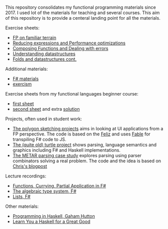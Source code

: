 This repository consolidates my functional programming materials since 2017. I used lot of the materials for teaching and several courses. This aim of this repository is to provide a centeral landing point for all the materials.

Exercise sheets:
- [FP on familiar terrain](./exercise-sheets/1/exercise.pdf)
- [Reducing expressions and Performance optimizations](./exercise-sheets/2/exercise.pdf)
- [Composing Functions and Dealing with errors](./exercise-sheets/3/exercise.pdf)
- [Understanding datastructures](./exercise-sheets/4/exercise.pdf)
- [Folds and datastructures cont.](./exercise-sheets/5/exercise.pdf)

Additional materials:
- [F# materials](https://fsharp.org/learn/)
- [exercism](https://exercism.org/tracks/fsharp)

Exercise sheets from my functional languages beginner course:
- [first sheet](./beginners-course/1.pdf)
- [second sheet](./beginners-course/2.pdf) and extra [solution](beginners-course/lists-solutions.fsx)

Projects, often used in student work:
- [The polygon sketching projects](https://github.com/haraldsteinlechner/polygon-sketching-project) aims in looking at UI applications from a FP perspective. The code is based on the [Feliz](https://github.com/Zaid-Ajaj/Feliz) and uses [Fable](http://fable.io/) for transpiling F# code to JS.
- [The (quite old) turtle project](./turtle-project/) shows parsing, language semantics and graphics including F# and Haskell implementations.
- [The METAR parsing case study](./parsing/) explores parsing using parser combinators solving a real problem. The code and the idea is based on [Chris's blogpost](https://entropicthoughts.com/parser-combinators-parsing-for-haskell-beginners)

Lecture recordings:
- [Functions, Currying, Partial Application in F#](https://www.youtube.com/watch?v=2gppspHEnT0)
- [The algebraic type system, F#](https://www.youtube.com/watch?v=c_32M4IAQkE)
- [Lists, F#](https://www.youtube.com/watch?v=DCvTbQc2f4E)

Other materials:
- [Programming in Haskell, Gaham Hutton](https://people.cs.nott.ac.uk/pszgmh/pih.html)
- [Learn You a Haskell for a Great Good](https://learnyouahaskell.com/)